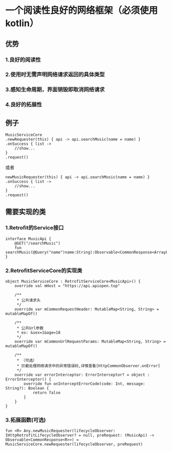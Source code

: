 # 一个阅读性良好的网络框架（必须使用kotlin）

## 优势
### 1.良好的阅读性
### 2.使用时无需声明网络请求返回的具体类型
### 3.感知生命周期，界面销毁即取消网络请求
### 4.良好的拓展性

## 例子
    MusicServiceCore
    .newRequester(this) { api -> api.searchMusic(name = name) }
    .onSuccess { list ->
        //show...
    }
    .request()
    
或者
    
    newMusicRequester(this) { api -> api.searchMusic(name = name) }
    .onSuccess { list ->
        //show...
    }
    .request()
    
## 需要实现的类
### 1.Retrofit的Service接口
    interface MusicApi {
        @GET("/searchMusic")
        fun searchMusic(@Query("name")name:String):Observable<CommonResponse<ArrayList<SearchMusic.Item>>>
    }
    
### 2.RetrofitServiceCore的实现类
    object MusicServiceCore : RetrofitServiceCore<MusicApi>() {
        override val mHost = "https://api.apiopen.top"

        /**
         * 公共请求头
         */
        override var mCommonRequestHeader: MutableMap<String, String> = mutableMapOf()

        /**
         * 公共Url参数
         * ex: &sex=1&age=18
         */
        override var mCommonUrlRequestParams: MutableMap<String, String> = mutableMapOf()

        /**
         * （可选）
         * 拦截处理网络请求中的异常错误码,详情查看[HttpCommonObserver.onError]
         */
        override var errorInterceptor: ErrorInterceptor? = object : ErrorInterceptor() {
            override fun onInterceptErrorCode(code: Int, message: String?): Boolean {
                return false
            }
        }
    }
### 3.拓展函数(可选)
    fun <R> Any.newMusicRequester(lifecycleObserver: IHttpRetrofitLifecycleObserver? = null, preRequest: (MusicApi) -> Observable<CommonResponse<R>>) = MusicServiceCore.newRequester(lifecycleObserver, preRequest)

